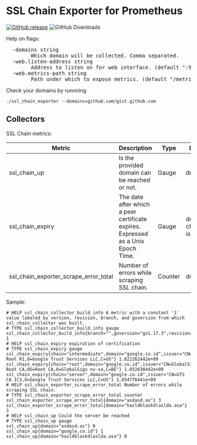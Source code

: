 
# SSL Chain Exporter for Prometheus

[![GitHub release](https://img.shields.io/github/release/awcodify/ssl_chain_exporter.svg?style=for-the-badge)][release]
![GitHub Downloads](https://img.shields.io/github/downloads/awcodify/ssl_chain_exporter/total.svg?style=for-the-badge)

Help on flags:

<pre>
  -domains string
        Which domain will be collected. Comma separated.
  -web.listen-address string
        Address to listen on for web interface. (default ":9102")
  -web.metrics-path string
        Path under which to expose metrics. (default "/metrics")
</pre>

Check your domains by runnning
```
./ssl_chain_exporter --domains=github.com/gist.github.com
```
## Collectors

SSL Chain metrics:

| Metric                                | Description                                                                       | Type    | Label                 |
|---------------------------------------|-----------------------------------------------------------------------------------|---------|-----------------------|
| ssl_chain_up                          | Is the provided domain can be reached or not.                                     | Gauge   | domain                |
| ssl_chain_expiry                      | The date after which a peer certificate expires. Expressed as a Unix Epoch Time.  | Gauge   | domain, chain, issuer |
| ssl_chain_exporter_scrape_error_total | Number of errors while scraping SSL chain.                                        | Counter | domain                |

Sample:
```
# HELP ssl_chain_collector_build_info A metric with a constant '1' value labeled by version, revision, branch, and goversion from which ssl_chain_collector was built.
# TYPE ssl_chain_collector_build_info gauge
ssl_chain_collector_build_info{branch="",goversion="go1.17.3",revision="",version=""} 1
# HELP ssl_chain_expiry expiration of certification
# TYPE ssl_chain_expiry gauge
ssl_chain_expiry{chain="intermediate",domain="google.co.id",issuer="CN=GTS Root R1,O=Google Trust Services LLC,C=US"} 1.822262442e+09
ssl_chain_expiry{chain="root",domain="google.co.id",issuer="CN=GlobalSign Root CA,OU=Root CA,O=GlobalSign nv-sa,C=BE"} 1.832630442e+09
ssl_chain_expiry{chain="server",domain="google.co.id",issuer="CN=GTS CA 1C3,O=Google Trust Services LLC,C=US"} 1.654776441e+09
# HELP ssl_chain_exporter_scrape_error_total Number of errors while scraping SSL chain.
# TYPE ssl_chain_exporter_scrape_error_total counter
ssl_chain_exporter_scrape_error_total{domain="asdasd.as"} 3
ssl_chain_exporter_scrape_error_total{domain="hasldklaskdlaslda.asa"} 3
# HELP ssl_chain_up Could the server be reached
# TYPE ssl_chain_up gauge
ssl_chain_up{domain="asdasd.as"} 0
ssl_chain_up{domain="google.co.id"} 1
ssl_chain_up{domain="hasldklaskdlaslda.asa"} 0
```

[release]: https://github.com/awcodify/ssl_chain_exporter/releases/latest
